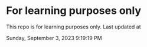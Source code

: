 # For learning purposes only
This repo is for learning purposes only.
Last updated at

Sunday, September 3, 2023 9:19:19 PM

